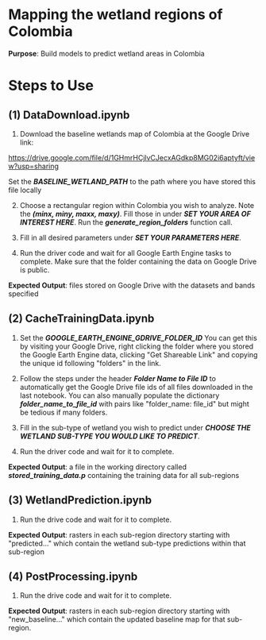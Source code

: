 # Mapping the wetland regions of Colombia

**Purpose**: Build models to predict wetland areas in Colombia

# Steps to Use

## (1) DataDownload.ipynb

1. Download the baseline wetlands map of Colombia at the Google Drive link:

https://drive.google.com/file/d/1GHmrHCjlvCJecxAGdkp8MG02i6aptyft/view?usp=sharing

Set the ***BASELINE_WETLAND_PATH*** to the path where you have stored this file locally

2. Choose a rectangular region within Colombia you wish to analyze. Note the ***(minx, miny, maxx, maxy)***. Fill those in under ***SET YOUR AREA OF INTEREST HERE***. Run the ***generate_region_folders*** function call.

3. Fill in all desired parameters under ***SET YOUR PARAMETERS HERE***.

4. Run the driver code and wait for all Google Earth Engine tasks to complete. Make sure that the folder containing the data on Google Drive is public.

**Expected Output**: files stored on Google Drive with the datasets and bands specified

## (2) CacheTrainingData.ipynb

1. Set the ***GOOGLE_EARTH_ENGINE_GDRIVE_FOLDER_ID*** You can get this by visiting your Google Drive, right clicking the folder where you stored the Google Earth Engine data, clicking "Get Shareable Link" and copying the unique id following "folders" in the link.

2. Follow the steps under the header ***Folder Name to File ID*** to automatically get the Google Drive file ids of all files downloaded in the last notebook. You can also manually populate the dictionary ***folder_name_to_file_id*** with pairs like "folder_name: file_id" but might be tedious if many folders.

3. Fill in the sub-type of wetland you wish to predict under ***CHOOSE THE WETLAND SUB-TYPE YOU WOULD LIKE TO PREDICT***.

4. Run the driver code and wait for it to complete.

**Expected Output**: a file in the working directory called ***stored_training_data.p*** containing the training data for all sub-regions

## (3) WetlandPrediction.ipynb

1. Run the drive code and wait for it to complete.

**Expected Output**: rasters in each sub-region directory starting with "predicted..." which contain the wetland sub-type predictions within that sub-region

## (4) PostProcessing.ipynb

1. Run the drive code and wait for it to complete.

**Expected Output**: rasters in each sub-region directory starting with "new_baseline..." which contain the updated baseline map for that sub-region.


